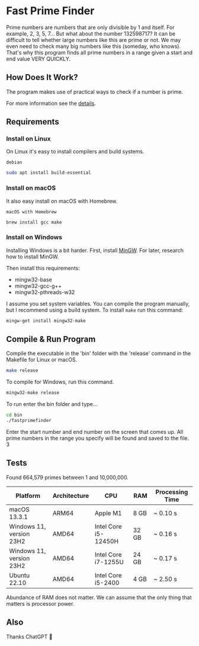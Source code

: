 # Fast Prime Finder

Prime numbers are numbers that are only divisible by 1 and itself. For example, 2, 3, 5, 7... But what about the number 132598717? It can be difficult to tell whether large numbers like this are prime or not. We may even need to check many big numbers like this (someday, who knows). That's why this program finds all prime numbers in a range given a start and end value VERY QUICKLY.

## How Does It Work?

The program makes use of practical ways to check if a number is prime.

For more information see the [details](https://byjus.com/maths/how-to-find-prime-numbers/).

## Requirements

### Install on Linux

On Linux it's easy to install compilers and build systems.

`debian`
```bash
sudo apt install build-essential
```

### Install on macOS

It also easy install on macOS with Homebrew.

`macOS with Homebrew`
```bash
brew install gcc make
```

### Install on Windows

Installing Windows is a bit harder. First, install <a href="https://sourceforge.net/projects/mingw/" target="_blank">MinGW</a>. For later, research how to install MinGW.

Then install this requirements:

- mingw32-base
- mingw32-gcc-g++
- mingw32-pthreads-w32

I assume you set system variables. You can compile the program manually, but I recommend using a build system. To install `make` run this command:

```bash
mingw-get install mingw32-make
```

## Compile & Run Program

Compile the executable in the 'bin' folder with the 'release' command in the Makefile for Linux or macOS.

```bash
make release
```

To compile for Windows, run this command.

```bash
mingw32-make release
```

To run enter the bin folder and type...
```bash
cd bin
./fastprimefinder
```

Enter the start number and end number on the screen that comes up. All prime numbers in the range you specify will be found and saved to the file.
3
## Tests

Found 664,579 primes between 1 and 10,000,000.

| Platform                 | Architecture | CPU                  | RAM   | Processing Time |
|--------------------------|--------------|----------------------|-------|-----------------|
| macOS 13.3.1             | ARM64        | Apple M1             | 8 GB  | ~ 0.10 s        |
| Windows 11, version 23H2 | AMD64        | Intel Core i5-12450H | 32 GB | ~ 0.16 s        |
| Windows 11, version 23H2 | AMD64        | Intel Core i7-1255U  | 24 GB | ~ 0.17 s        |
| Ubuntu 22.10             | AMD64        | Intel Core i5-2400   | 4 GB  | ~ 2.50 s        |

Abundance of RAM does not matter. We can assume that the only thing that matters is processor power.

## Also

Thanks ChatGPT 🙂
